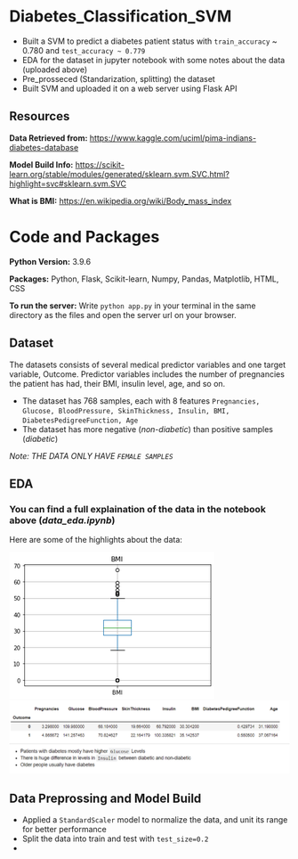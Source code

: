 # Diabetes_Classification_SVM
* Built a SVM to predict a diabetes patient status with ```train_accuracy``` ~ 0.780 and ```test_accuracy ~ 0.779```
* EDA for the dataset in jupyter notebook with some notes about the data (uploaded above)
* Pre_prosseced (Standarization, splitting) the dataset 
* Built SVM and uploaded it on a web server using Flask API

## Resources
**Data Retrieved from:** https://www.kaggle.com/uciml/pima-indians-diabetes-database

**Model Build Info:** https://scikit-learn.org/stable/modules/generated/sklearn.svm.SVC.html?highlight=svc#sklearn.svm.SVC

**What is BMI:** https://en.wikipedia.org/wiki/Body_mass_index

# Code and Packages
**Python Version:** 3.9.6

**Packages:** Python, Flask, Scikit-learn, Numpy, Pandas, Matplotlib, HTML, CSS 

**To run the server:** Write ```python app.py``` in your terminal in the same directory as the files and open the server url on your browser.


## Dataset
The datasets consists of several medical predictor variables and one target variable, Outcome. Predictor variables includes the number of pregnancies the patient has had, their BMI, insulin level, age, and so on.

* The dataset has 768 samples, each with 8 features ```Pregnancies, Glucose, BloodPressure, SkinThickness, Insulin, BMI, DiabetesPedigreeFunction, Age```
* The dataset has more negative (*non-diabetic*) than positive samples (*diabetic*)

*Note: THE DATA ONLY HAVE ```FEMALE SAMPLES```*

## EDA 
### You can find a full explaination of the data in the notebook above (*data_eda.ipynb*)

Here are some of the highlights about the data:

![alt text](https://github.com/ahmedheakl/Diabetes_Classification_SVM/blob/main/BMI_boxplot.png "BoxPlot for BMI Values")
![alt text](https://github.com/ahmedheakl/Diabetes_Classification_SVM/blob/main/data_means_groupedby_target_vals.PNG "Mean of the dataset")

## Data Preprossing and Model Build
* Applied a ```StandardScaler``` model to normalize the data, and unit its range for better performance
* Split the data into train and test with ```test_size=0.2```
* 

